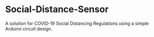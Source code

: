 # Social-Distance-Sensor
A solution for COVID-19 Social Distancing Regulations using a simple Arduino circuit design.

